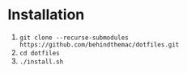 # Installation

1. `git clone --recurse-submodules https://github.com/behindthemac/dotfiles.git`
1. `cd dotfiles`
1. `./install.sh`
